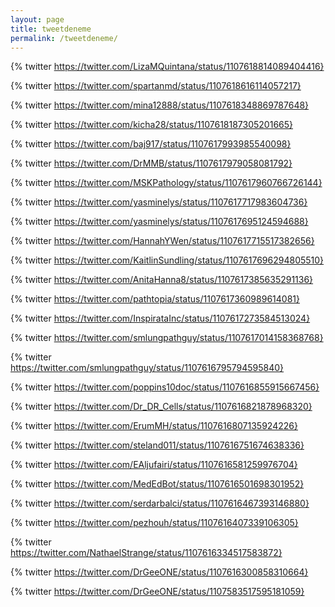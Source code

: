 ```yaml
---
layout: page
title: tweetdeneme
permalink: /tweetdeneme/
---
```


{% twitter https://twitter.com/LizaMQuintana/status/1107618814089404416}


{% twitter https://twitter.com/spartanmd/status/1107618616114057217}


{% twitter https://twitter.com/mina12888/status/1107618348869787648}


{% twitter https://twitter.com/kicha28/status/1107618187305201665}


{% twitter https://twitter.com/baj917/status/1107617993985540098}


{% twitter https://twitter.com/DrMMB/status/1107617979058081792}


{% twitter https://twitter.com/MSKPathology/status/1107617960766726144}


{% twitter https://twitter.com/yasminelys/status/1107617717983604736}


{% twitter https://twitter.com/yasminelys/status/1107617695124594688}


{% twitter https://twitter.com/HannahYWen/status/1107617715517382656}


{% twitter https://twitter.com/KaitlinSundling/status/1107617696294805510}


{% twitter https://twitter.com/AnitaHanna8/status/1107617385635291136}


{% twitter https://twitter.com/pathtopia/status/1107617360989614081}


{% twitter https://twitter.com/InspirataInc/status/1107617273584513024}


{% twitter https://twitter.com/smlungpathguy/status/1107617014158368768}


{% twitter https://twitter.com/smlungpathguy/status/1107616795794595840}


{% twitter https://twitter.com/poppins10doc/status/1107616855915667456}


{% twitter https://twitter.com/Dr_DR_Cells/status/1107616821878968320}


{% twitter https://twitter.com/ErumMH/status/1107616807135924226}


{% twitter https://twitter.com/steland011/status/1107616751674638336}


{% twitter https://twitter.com/EAljufairi/status/1107616581259976704}


{% twitter https://twitter.com/MedEdBot/status/1107616501698301952}


{% twitter https://twitter.com/serdarbalci/status/1107616467393146880}


{% twitter https://twitter.com/pezhouh/status/1107616407339106305}


{% twitter https://twitter.com/NathaelStrange/status/1107616334517583872}


{% twitter https://twitter.com/DrGeeONE/status/1107616300858310664}


{% twitter https://twitter.com/DrGeeONE/status/1107583517595181059}

